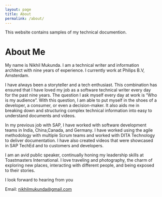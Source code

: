 ```yaml
---
layout: page
title: About
permalink: /about/
---
```


This website contains samples of my technical documention.

# About Me

My name is Nikhil Mukunda. I am a technical writer and information architect with nine years of experience. I currently work at Philips B.V, Amsterdam.

I have always been a storyteller and a tech enthusiast. This combination has ensured that I have loved my job as a software technical writer every day for the past nine years. The question I ask myself every day at work is “Who is my audience”. With this question, I am able to put myself in the shoes of a developer, a consumer, or even a decision-maker. It also aids me in
breaking down and structuring complex technical information into easy to understand documents and videos.

In my previous job with SAP, I have worked with software development teams in India, China,Canada, and Germany. I have worked using the agile methodology with multiple Scrum teams
and worked with DITA Technology to deliver documentation. I have also created videos that were showcased in SAP TechEd and to customers and developers.

I am an avid public speaker, continually honing my leadership skills at Toastmasters International. I love traveling and photography, the charm of exploring new places, interacting with different people, and being exposed to their stories.

I look forward to hearing from you

Email: nikhilmukunda@gmail.com